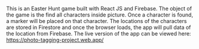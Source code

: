 This is an Easter Hunt game built with React JS and Firebase. 
The object of the game is the find all characters inside picture.
Once a character is found, a marker will be placed on that character. 
The locations of the characters are stored in Firestore and once the browser loads, the app will pull data of the location from Firebase.
The live version of the app can be viewed here: 
https://photo-tagging-project.web.app/